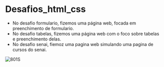 # Desafios_html_css
- No desafio formulario, fizemos uma página web, focada em preenchimento de formulario.
- No desafio tabelas, fizemos uma página web com o foco sobre tabelas e preenchimento delas.
- No desafio senai, fiemoz uma pagina web simulando uma pagina de cursos do senai.

![801S](https://github.com/user-attachments/assets/52b8aa33-9c64-43d0-9177-ef7c01149453)
